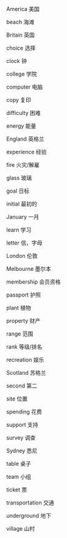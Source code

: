 America         美国

beach           海滩

Britain         英国

choice          选择

clock           钟

college         学院

computer        电脑

copy            复印

difficulty      困难

energy          能量

England         英格兰

experience      经验

fire            火灾/解雇

glass           玻璃

goal            日标

initial         最初的

January         一月

learn           学习

letter          信，字母

London          伦敦

Melbourne       墨尔本

membership      会员资格

passport        护照

plant           植物

property        财产

range           范围

rank            等级/排名

recreation      娱乐

Scotland        苏格兰

second          第二

site            位置

spending        花费

support         支持

survey          调查

Sydney          悉尼

table           桌子

team            小组

ticket          票

transportation  交通

underground     地下

village         山村

